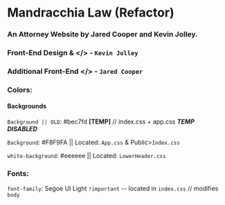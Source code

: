 # Mandracchia Law (Refactor)

### An Attorney Website by Jared Cooper and Kevin Jolley.

### Front-End Design & </> - `Kevin Jolley`

### Additional Front-End </> - `Jared Cooper`

### Colors:

#### Backgrounds

`Background || OLD`: #bec7fd **[TEMP]** // index.css + app.css **_TEMP DISABLED_**

`Background`: #F8F9FA || Located: `App.css` & Public>`Index.css`

`white-background`: #eeeeee || Located: `LowerHeader.css`

### Fonts:

`font-family`: Segoe UI Light `!important` -- located in `index.css` // modifies `body`
